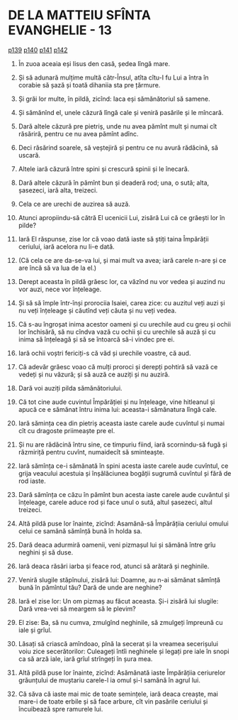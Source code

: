 # DE LA MATTEIU SFÎNTA EVANGHELIE - 13
[p139](src/p139.jpg) [p140](src/p140.jpg) [p141](src/p141.jpg) [p142](src/p142.jpg)
<!-- CAP. 13 1. Pilda sămănăturii. 11 i 34. Că ce au grăit Hristos în pilde. 18. Tilcul pildei. 24. Pilda neghinei. 31. Grăunțul de muștariu. 33. Aluatul. 44. Comoara ascunsă. 45. Mărgăritariul. 47. Năvodul aruncat în mare. 53. Nazaranianii nu priimiră pre Hristos. -->

1. În zuoa aceaia eși Iisus den casă, ședea lîngă mare. 

2. Și să adunară mulțime multă cătr-Însul, atîta cîtu-I fu Lui a întra în corabie să șază și toată dihaniia sta pre țărmure.

3. Și grăi lor multe, în pildă, zicînd: Iaca eși sămănătoriul să samene.

4. Și sămănînd el, unele căzură lîngă cale și veniră pasările și le mîncară.

5. Dară altele căzură pre pietriș, unde nu avea pămînt mult și numai cît răsăriră, pentru ce nu avea pămînt adînc.

6. Deci răsărind soarele, să veștejiră și pentru ce nu avură rădăcină, să uscară.

7. Altele iară căzură între spini și crescură spinii și le înecară.

8. Dară altele căzură în pămînt bun și deaderă rod; una, o sută; alta, șasezeci, iară alta, treizeci.

9. Cela ce are urechi de auzirea să auză.

10. Atunci apropiindu-să cătră El ucenicii Lui, zisără Lui că ce grăești lor în pilde?

11. Iară El răspunse, zise lor că voao dată iaste să știți taina Împărății ceriului, iară acelora nu li-e dată.

12. (Că cela ce are da-se-va lui, și mai mult va avea; iară carele n-are și ce are încă să va lua de la el.)

13. Derept aceasta în pildă grăesc lor, ca văzînd nu vor vedea și auzind nu vor auzi, nece vor înțeleage.

14. Și să să împle într-înși prorociia Isaiei, carea zice: cu auzitul veți auzi și nu veți înțeleage și căutînd veți căuta și nu veți vedea.

15. Că s-au îngroșat inima acestor oameni și cu urechile aud cu greu și ochii lor închisără, să nu cîndva vază cu ochii și cu urechile să auză și cu inima să înțeleagă și să se întoarcă să-i vindec pre ei.

16. Iară ochii voștri fericiți-s că văd și urechile voastre, că aud.

17. Că adevăr grăesc voao că mulți proroci și derepți pohtiră să vază ce vedeți și nu văzură; și să auză ce auziți și nu auziră.

18. Dară voi auziți pilda sămănătoriului.

19. Că tot cine aude cuvintul Împărăției și nu înțeleage, vine hitleanul și apucă ce e sămănat întru inima lui: aceasta-i sămănatura lîngă cale.

20. Iară sămința cea din pietriș aceasta iaste carele aude cuvîntul și numai cît cu dragoste priimeaște pre el.

21. Și nu are rădăcină întru sine, ce timpuriu fiind, iară scornindu-să fugă și răzmiriță pentru cuvînt, numaidecît să sminteaște.

22. Iară sămînța ce-i sămănată în spini acesta iaste carele aude cuvîntul, ce grija veacului acestuia și înșălăciunea bogății sugrumă cuvîntul și fără de rod iaste.

23. Dară sămînța ce căzu în pămînt bun acesta iaste carele aude cuvântul și înțeleage, carele aduce rod și face unul o sută, altul șasezeci, altul treizeci.

24. Altă pildă puse lor înainte, zicînd: Asamănă-să Împărățiia ceriului omului celui ce samănă sămînță bună în holda sa.

25. Dară deaca adurmiră oamenii, veni pizmașul lui și sămănă între grîu neghini și să duse.

26. Iară deaca răsări iarba și feace rod, atunci să arătară și neghinile.

27. Veniră slugile stăpînului, zisără lui: Doamne, au n-ai sămănat sămînță bună în pămîntul tău? Dară de unde are neghine?

28. Iară el zise lor: Un om pizmaș au făcut aceasta. Și-i zisără lui slugile: Dară vrea-vei să meargem să le plevim?

29. El zise: Ba, să nu cumva, zmulgînd neghinile, să zmulgeți împreună cu iale și grîul.

30. Lăsați să criască amîndoao, pînă la secerat și la vreamea secerișului voiu zice secerătorilor: Culeageți întîi neghinele și legați pre iale în snopi ca să arză iale, iară grîul strîngeți în șura mea.

31. Altă pildă puse lor înainte, zicînd: Asămănată iaste Împărățiia ceriurelor grăunțului de muștariu carele-l ia omul și-l samănă în agrul lui.

32. Că săva că iaste mai mic de toate semințele, iară deaca creaște, mai mare-i de toate erbile și să face arbure, cît vin pasările ceriului și încuibează spre ramurele lui.






